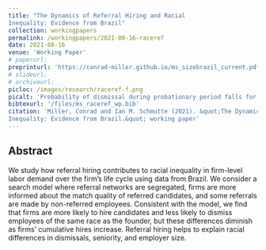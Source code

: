```yaml
---
title: "The Dynamics of Referral Hiring and Racial
Inequality: Evidence from Brazil"
collection: workingpapers
permalink: /workingpapers/2021-08-16-raceref
date: 2021-08-16
venue: 'Working Paper'
# paperurl: 
preprinturl: 'https://conrad-miller.github.io/ms_sizebrazil_current.pdf'
# slideurl: 
# archiveurl: 
picloc: /images/research/raceref-f.png
picalt: 'Probability of dismissal during probationary period falls for hires who overlapped in another job with an incumbent worker at their new firm'
bibtexurl: '/files/ms_raceref_wp.bib'
citation: 'Miller, Conrad and Ian M. Schmutte (2021). &quot;The Dynamics of Referral Hiring and Racial
Inequality: Evidence from Brazil.&quot; working paper'
---
```



## Abstract

We study how referral hiring contributes to racial inequality in firm-level labor demand over
the firm’s life cycle using data from Brazil. We consider a search model where referral networks
are segregated, firms are more informed about the match quality of referred candidates, and
some referrals are made by non-referred employees. Consistent with the model, we find that
firms are more likely to hire candidates and less likely to dismiss employees of the same race as
the founder, but these differences diminish as firms’ cumulative hires increase. Referral hiring
helps to explain racial differences in dismissals, seniority, and employer size.

